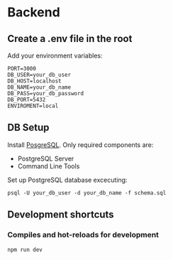 # Backend

## Create a .env file in the root

Add your environment variables:

```
PORT=3000
DB_USER=your_db_user
DB_HOST=localhost
DB_NAME=your_db_name
DB_PASS=your_db_password
DB_PORT=5432
ENVIROMENT=local
```

## DB Setup

Install [PosgreSQL](https://www.postgresql.org/download/). Only required components are:

- PostgreSQL Server
- Command Line Tools


Set up PostgreSQL database excecuting:

```
psql -U your_db_user -d your_db_name -f schema.sql
```

## Development shortcuts 

### Compiles and hot-reloads for development
```
npm run dev
```